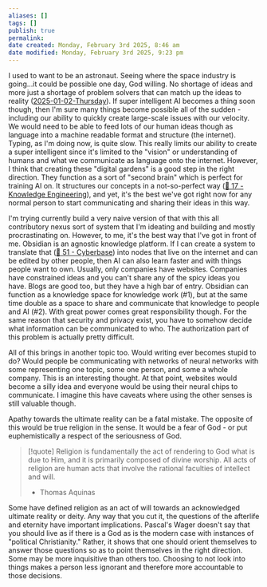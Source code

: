 ```yaml
---
aliases: []
tags: []
publish: true
permalink:
date created: Monday, February 3rd 2025, 8:46 am
date modified: Monday, February 3rd 2025, 9:23 pm
---
```


I used to want to be an astronaut.  Seeing where the space industry is going...it could be possible one day, God willing.  No shortage of ideas and more just a shortage of problem solvers that can match up the ideas to reality ([2025-01-02-Thursday](../../01/2025-01-02-Thursday/2025-01-02-Thursday.md)).  If super intelligent AI becomes a thing soon though, then I'm sure many things become possible all of the sudden - including our ability to quickly create large-scale issues with our velocity.  We would need to be able to feed lots of our human ideas though as language into a machine readable format and structure (the internet).  Typing, as I'm doing now, is quite slow.  This really limits our ability to create a super intelligent since it's limited to the "vision" or understanding of humans and what we communicate as language onto the internet.  However, I think that creating these "digital gardens" is a good step in the right direction.  They function as a sort of "second brain" which is perfect for training AI on.  It structures our concepts in a not-so-perfect way ([📁 17 - Knowledge Engineering](../../../../📁%2017%20-%20Knowledge%20Engineering/📁%2017%20-%20Knowledge%20Engineering.md)), and yet, it's the best we've got right now for any normal person to start communicating and sharing their ideas in this way.  

I'm trying currently build a very naive version of that with this all contributory nexus sort of system that I'm ideating and building and mostly procrastinating on.  However, to me, it's the best way that I've got in front of me.  Obsidian is an agnostic knowledge platform.  If I can create a system to translate that ([📁 51 - Cyberbase](../../../../📁%2051%20-%20Cyberbase/📁%2051%20-%20Cyberbase.md)) into nodes that live on the internet and can be edited by other people, then AI can also learn faster and with things people want to own.  Usually, only companies have websites.  Companies have constrained ideas and you can't share any of the spicy ideas you have.  Blogs are good too, but they have a high bar of entry.  Obsidian can function as a knowledge space for knowledge work (#1), but at the same time double as a space to share and communicate that knowledge to people and AI (#2).  With great power comes great responsibility though.  For the same reason that security and privacy exist, you have to somehow decide what information can be communicated to who.  The authorization part of this problem is actually pretty difficult.  

All of this brings in another topic too.  Would writing ever becomes stupid to do?  Would people be communicating with networks of neural networks with some representing one topic, some one person, and some a whole company.  This is an interesting thought.  At that point, websites would become a silly idea and everyone would be using their neural chips to communicate.  I imagine this have caveats where using the other senses is still valuable though.  

Apathy towards the ultimate reality can be a fatal mistake.  The opposite of this would be true religion in the sense.  It would be a fear of God - or put euphemistically a respect of the seriousness of God.

> [!quote] Religion is fundamentally the act of rendering to God what is due to Him, and it is primarily composed of divine worship. All acts of religion are human acts that involve the rational faculties of intellect and will.
> 
> - Thomas Aquinas

Some have defined religion as an act of will towards an acknowledged ultimate reality or deity.  Any way that you cut it, the questions of the afterlife and eternity have important implications.  Pascal's Wager doesn't say that you should live as if there is a God as is the modern case with instances of "political Christianity."  Rather, it shows that one should orient themselves to answer those questions so as to point themselves in the right direction.  Some may be more inquisitive than others too.  Choosing to not look into things makes a person less ignorant and therefore more accountable to those decisions.  


